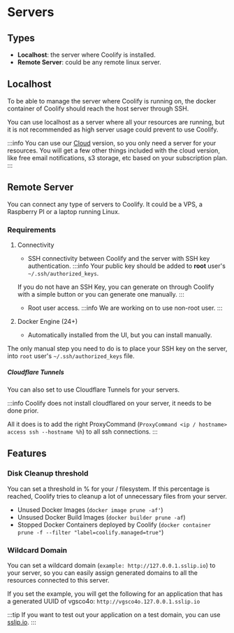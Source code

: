 # Servers
## Types
- **Localhost**: the server where Coolify is installed.
- **Remote Server**: could be any remote linux server.

## Localhost
To be able to manage the server where Coolify is running on, the docker container of Coolify should reach the host server through SSH.

You can use localhost as a server where all your resources are running, but it is not recommended as high server usage could prevent to use Coolify.

:::info
You can use our [Cloud](https://app.coolify.io) version, so you only need a server for your resources. You will get a few other things included with the cloud version, like free email notifications, s3 storage, etc based on your subscription plan.
:::

   
## Remote Server
You can connect any type of servers to Coolify. It could be a VPS, a Raspberry PI or a laptop running Linux.

### Requirements

1. Connectivity
   - SSH connectivity between Coolify and the server with SSH key authentication.
   :::info
   Your public key should be added to **root** user's `~/.ssh/authorized_keys`.

   If you do not have an SSH Key, you can generate on through Coolify with a simple button or you can generate one manually.
   :::
   - Root user access.
   :::info
   We are working on to use non-root user.
   :::
2. Docker Engine (24+)
   - Automatically installed from the UI, but you can install manually.

The only manual step you need to do is to place your SSH key on the server, into `root` user's `~/.ssh/authorized_keys` file.

##### Cloudflare Tunnels
You can also set to use Cloudflare Tunnels for your servers.

:::info
Coolify does not install cloudflared on your server, it needs to be done prior.

All it does is to add the right ProxyCommand (`ProxyCommand <ip / hostname> access ssh --hostname %h`) to all ssh connections.
:::


## Features
### Disk Cleanup threshold 
You can set a threshold in % for your / filesystem. If this percentage is reached, Coolify tries to cleanup a lot of unnecessary files from your server.

- Unused Docker Images (`docker image prune -af'`)
- Unsused Docker Build Images (`docker builder prune -af`)
- Stopped Docker Containers deployed by Coolify (`docker container prune -f --filter "label=coolify.managed=true"`)

### Wildcard Domain
You can set a wildcard domain (`example: http://127.0.0.1.sslip.io`) to your server, so you can easily assign generated domains to all the resources connected to this server.

If you set the example, you will get the following for an application that has a generated UUID of vgsco4o: `http://vgsco4o.127.0.0.1.sslip.io`

:::tip
If you want to test out your application on a test domain, you can use [sslip.io](https://sslip.io).
:::